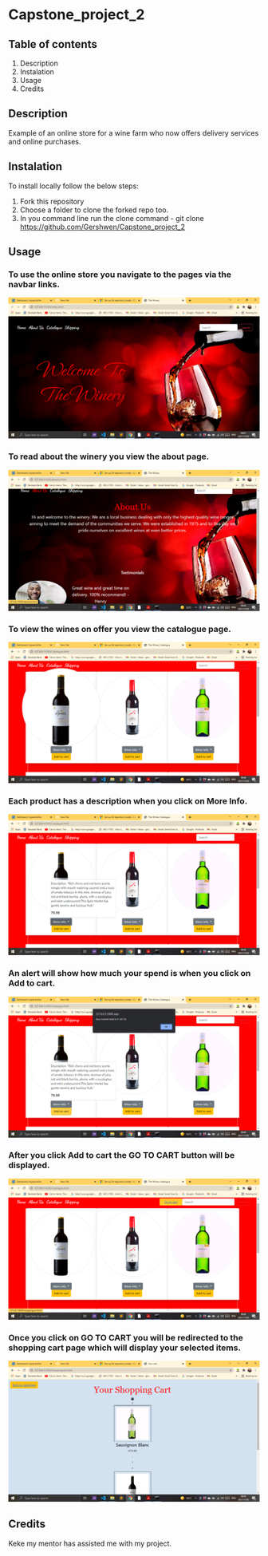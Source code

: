 # Capstone_project_2

Table of contents
-----------------
1. Description
2. Instalation
3. Usage
4. Credits

## Description
Example of an online store for a wine farm who now offers delivery services and online purchases. 

## Instalation
To install locally follow the below steps: 
1. Fork this repository
2. Choose a folder to clone the forked repo too.
3. In you command line run the clone command - git clone https://github.com/Gershwen/Capstone_project_2

## Usage
### To use the online store you navigate to the pages via the navbar links. 
![Home page](/images/homepage.png)

### To read about the winery you view the about page.
![About page](/images/about.png)

### To view the wines on offer you view the catalogue page.
![Catalogue](/images/catalogue.png)

### Each product has a description when you click on More Info.
![Description](/images/description.png)

### An alert will show how much your spend is when you click on Add to cart.
![Alert](/images/alert.png)

### After you click Add to cart the GO TO CART button will be displayed. 
![Go to cart](/images/gotocart.png)

### Once you click on GO TO CART you will be redirected to the shopping cart page which will display your selected items.
![Shopping cart](/images/shoppingcart.png)

## Credits
Keke my mentor has assisted me with my project. 









